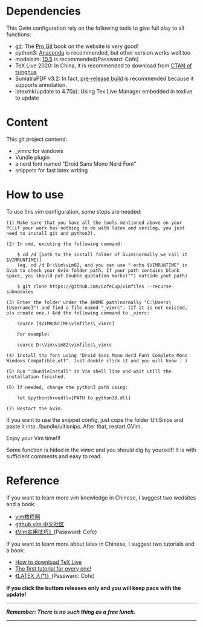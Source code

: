 # Dependencies
This Gvim configuration rely on the following tools to give full play to all functions:

- [git](https://git-scm.com/): The [Pro Git](https://git-scm.com/book/zh/v2) book on the website is very good!
- python3: [Anaconda](https://docs.anaconda.com/anaconda/install/windows/) is recommended, but other version works well too
- modelsim: [10.5](https://pan.baidu.com/s/1DH2bGxgQMriJYxdRYSIHFw) is recommended(Passward: Cofe)
- TeX Live 2020: In China, it is recommended to download from [CTAN of tsinghua](https://mirrors.tuna.tsinghua.edu.cn/CTAN/systems/mac/mactex/MacTeX.pkg)
- SumatraPDF v3.2: In fact, [pre-release build](https://www.sumatrapdfreader.org/prerelease.html) is recommended because it supports annotation.
- latexmk(update to 4.70a): Using Tex Live Manager embedded in texlive to update

# Content
This git project contend:

- _vimrc for windows
- Vundle plugin
- a nerd font named "Droid Sans Mono Nerd Font"
- snippets for fast latex writing

# How to use
To use this vim configuration, some steps are needed:

    (1) Make sure that you have all the tools mentioned above on your PC(if your work has nothing to do with latex and verilog, you just need to install git and python3). 

    (2) In cmd, excuting the following command:

        $ cd /d [path to the install folder of Gvim(normally we call it $VIMRUNTIME)]
		(eg. cd /d D:\Vim\vim82, and you can use ":echo $VIMRUNTIME" in Gvim to check your Gvim folder path. If your path contains blank space, you should put Double quotation marks("") outside yout path)

        $ git clone https://github.com/CofeCup/vimfiles --recurse-submodules

    (3) Enter the folder under the $HOME path(normally "C:\Users\[Username]") and find a file named "_vimrc". (If it is not existed, pls create one.) Add the following command to _vimrc:

        source [$VIMRUNTIME\vimfiles\_vimrc]

        For example:
        
        source D:\Vim\vim82\vimfiles\_vimrc

    (4) Install the font using "Droid Sans Mono Nerd Font Complete Mono Windows Compatible.otf". Just double click it and you will know : )

	(5) Run ":BundleInstall" in Vim shell line and wait utill the installation finished.

	(6) If needed, change the python3 path using:

		let &pythonthreedll=[PATH to python38.dll]

	(7) Restart the Gvim.

If you want to use the snippet config, just cope the folder UltiSnips and paste it into ./bundle/ultisnips. After that, restart GVim. 

Enjoy your Vim time!!!

Some function is hided in the vimrc and you should dig by yourself! It is with sufficient comments and easy to read.

# Reference
If you want to learn more vim knowledge in Chinese, I suggest two wedsites and a book:

- [vim教程网](https://vimjc.com)
- [github vim 中文社区](https://github.com/vim-china)
- [《Vim实用技巧》](https://pan.baidu.com/s/1snz-fOPIkw6DUleIKs7Vrw)(Passward: Cofe)

If you want to learn more about latex in Chinese, I suggest two tutorials and a book:

- [How to download TeX Live](https://liam.page/texlive/)
- [The first tutorial for every one!](https://liam.page/2014/09/08/latex-introduction/)
- [《LATEX 入门》](https://pan.baidu.com/s/1ye7qb1Ab8G2BZlByqtSuWA)(Passward: Cofe)

**If you click the buttom releases only and you will keep pace with the update!**

*****************************************************
***Remember: There is no such thing as a free lunch.***
*****************************************************

